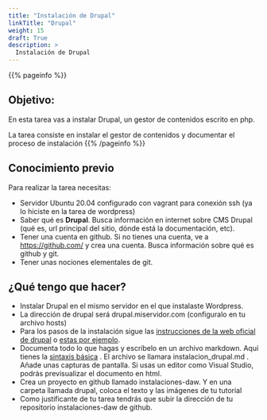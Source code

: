 ```yaml
---
title: "Instalación de Drupal"
linkTitle: "Drupal"
weight: 15
draft: True
description: >
  Instalación de Drupal
---
```


{{% pageinfo %}}
## Objetivo: 
En esta tarea vas a instalar Drupal, un gestor de contenidos escrito en php.

La tarea consiste en instalar el gestor de contenidos y documentar el proceso de instalación
{{% /pageinfo %}}


## Conocimiento previo
Para realizar la tarea necesitas:

* Servidor Ubuntu 20.04 configurado con vagrant para conexión ssh (ya lo hiciste en la tarea de wordpress)
* Saber qué es **Drupal**. Busca información en internet sobre CMS Drupal (qué es, url principal del sitio, dónde está la documentación, etc).
* Tener una cuenta en github. Si no tienes una cuenta, ve a  https://github.com/ y crea una cuenta. Busca información sobre qué es github y git.
* Tener unas nociones elementales de git.

## ¿Qué tengo que hacer?
* Instalar Drupal en el mismo servidor en el que instalaste Wordpress.
* La dirección de drupal será drupal.miservidor.com (configuralo en tu archivo hosts)
* Para los pasos de la instalación sigue las [instrucciones de la web oficial de drupal](https://www.drupal.org/docs/user_guide/en/installation-chapter.html) o [estas por ejemplo](https://comoinstalar.me/como-instalar-drupal-en-ubuntu-20-04-lts/).
* Documenta todo lo que hagas y escríbelo en un archivo markdown. Aquí tienes la [sintaxis básica](https://docs.github.com/es/get-started/writing-on-github/getting-started-with-writing-and-formatting-on-github/basic-writing-and-formatting-syntax) . El archivo se llamara instalacion_drupal.md . Añade unas capturas de pantalla. Si usas un editor como Visual Studio, podrás previsualizar el documento en html.
* Crea un proyecto en github llamado instalaciones-daw. Y en una carpeta llamada drupal, coloca el texto y las imágenes de tu tutorial
* Como justificante de tu tarea tendrás que subir la dirección de tu repositorio instalaciones-daw de github.
